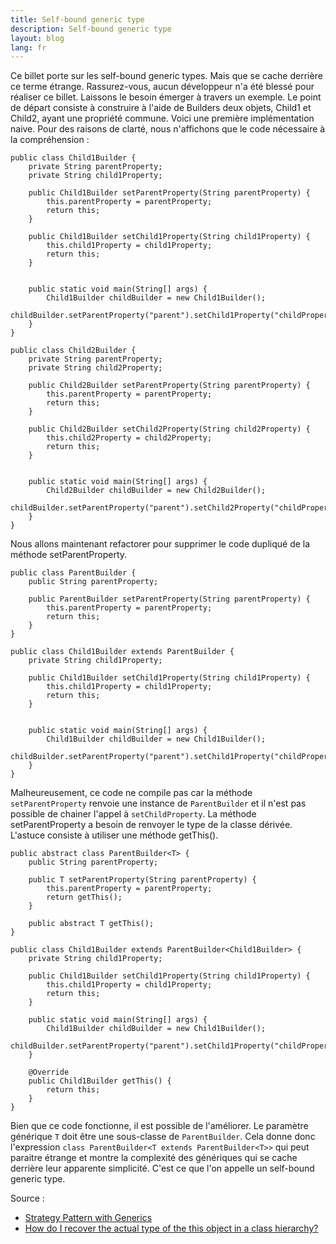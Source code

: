 ```yaml
---
title: Self-bound generic type
description: Self-bound generic type
layout: blog
lang: fr
---
```

Ce billet porte sur les self-bound generic types. Mais que se cache derrière ce terme étrange.
Rassurez-vous, aucun développeur n'a été blessé pour réaliser ce billet. Laissons le besoin émerger
à travers un exemple. Le point de départ consiste à construire à l'aide de Builders deux objets,
Child1 et Child2, ayant une propriété commune. Voici une première implémentation naive. Pour des
raisons de clarté, nous n'affichons que le code nécessaire à la compréhension :

```
public class Child1Builder {
    private String parentProperty;
    private String child1Property;

    public Child1Builder setParentProperty(String parentProperty) {
        this.parentProperty = parentProperty;
        return this;
    }
    
    public Child1Builder setChild1Property(String child1Property) {
        this.child1Property = child1Property;
        return this;
    }


    public static void main(String[] args) {
        Child1Builder childBuilder = new Child1Builder();
        childBuilder.setParentProperty("parent").setChild1Property("childProperty");
    }
}

public class Child2Builder {
    private String parentProperty;
    private String child2Property;

    public Child2Builder setParentProperty(String parentProperty) {
        this.parentProperty = parentProperty;
        return this;
    }
    
    public Child2Builder setChild2Property(String child2Property) {
        this.child2Property = child2Property;
        return this;
    }


    public static void main(String[] args) {
        Child2Builder childBuilder = new Child2Builder();
        childBuilder.setParentProperty("parent").setChild2Property("childProperty");
    }
}
```

Nous allons maintenant refactorer pour supprimer le code dupliqué de la méthode setParentProperty.

```
public class ParentBuilder {
    public String parentProperty;

    public ParentBuilder setParentProperty(String parentProperty) {
        this.parentProperty = parentProperty;
        return this;
    }
}

public class Child1Builder extends ParentBuilder {
    private String child1Property;

    public Child1Builder setChild1Property(String child1Property) {
        this.child1Property = child1Property;
        return this;
    }


    public static void main(String[] args) {
        Child1Builder childBuilder = new Child1Builder();
        childBuilder.setParentProperty("parent").setChild1Property("childProperty");
    }
}
```

Malheureusement, ce code ne compile pas car la méthode `setParentProperty` renvoie une instance de
`ParentBuilder` et il n'est pas possible de chainer l'appel à `setChildProperty`. La méthode
setParentProperty a besoin de renvoyer le type de la classe dérivée. L'astuce consiste à utiliser
une méthode getThis().

```
public abstract class ParentBuilder<T> {
    public String parentProperty;

    public T setParentProperty(String parentProperty) {
        this.parentProperty = parentProperty;
        return getThis();
    }
    
    public abstract T getThis();
}

public class Child1Builder extends ParentBuilder<Child1Builder> {
    private String child1Property;

    public Child1Builder setChild1Property(String child1Property) {
        this.child1Property = child1Property;
        return this;
    }

    public static void main(String[] args) {
        Child1Builder childBuilder = new Child1Builder();
        childBuilder.setParentProperty("parent").setChild1Property("childProperty");
    }

    @Override
    public Child1Builder getThis() {
        return this;
    }
}
```

Bien que ce code fonctionne, il est possible de l'améliorer. Le paramètre générique `T` doit être une
sous-classe de `ParentBuilder`. Cela donne donc l'expression `class ParentBuilder<T extends
ParentBuilder<T>>` qui peut paraitre étrange et montre la complexité des génériques qui se
cache derrière leur apparente simplicité. C'est ce que l'on appelle un self-bound generic type.

Source :

-   [Strategy Pattern with
    Generics](http://www.javaspecialists.co.za/archive/newsletter.do?issue=123)
-   [How do I recover the actual type of the this object in a class
    hierarchy?](http://www.angelikalanger.com/GenericsFAQ/FAQSections/ProgrammingIdioms.html#FAQ205)

